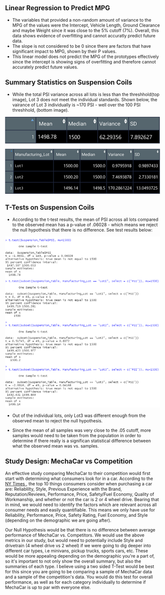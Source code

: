 ## Linear Regression to Predict MPG
- The variables that provided a non-random amount of variance to the MPG of the values were the Intercept, Vehicle Length, Ground Clearance and maybe Weight since it was close to the 5% cutoff (7%). Overall, this data shows evidence of overfitting and cannot accuratly predict future data. 
- The slope is not considered to be 0 since there are factors that have significant impact to MPG, shown by their P values. 
- This linear model does not predict the MPG of the prototypes effectively since the intercept is showing signs of overfitting and therefore cannot accurately predict future values. 

## Summary Statistics on Suspension Coils
- While the total PSI variance across all lots is less than the threshhold(top image), Lot 3 does not meet the individual standards. Shown below, the vairance of Lot 3 individually is ~170 PSI - well over the 100 PSI threshhold, (bottom image). 

![Summary Statistics](https://github.com/dylanvowell/MechaCar_Statistical_Analysis/blob/main/summary_stats.png?raw=true) 

![Lot Statistics](https://github.com/dylanvowell/MechaCar_Statistical_Analysis/blob/main/Lot_Summaries.png?raw=true)

## T-Tests on Suspension Coils
- According to the t-test results, the mean of PSI across all lots compared to the observed mean has a p-value of .06028 - which means we reject the null hypothesis that there is no difference. See test results below: 

![Test Results](https://github.com/dylanvowell/MechaCar_Statistical_Analysis/blob/main/t_test%20summaries.png?raw=true)

- Out of the individual lots, only Lot3 was different enough from the observed mean to reject the null hypothesis. 

- Since the mean of all samples was very close to the .05 cutoff, more samples would need to be taken from the population in order to determine if there really is a significan statistical difference between what the observed mean was vs. samples. 

## Study Design: MechaCar vs Competition

An effective study comparing MechaCar to their competition would first start with determining what consumers look for in a car. According to the [NY Times
](https://www.nydailynews.com/autos/buyers-guide/10-top-reasons-people-buy-specific-cars-article-1.2552707), the top 10 things consumers consider when purchasing a car are: Reliablilty, Style, Previous Experience with the Brand, Reputation/Reviews, Performance, Price, Safety/Fuel Economy, Quality of Workmanship, and whether or not the car is 2 or 4 wheel drive. Bearing that in mind, we would need to identify the factors which are relevant across all consumer needs and easily quantifiable. This means we only have use for Reliability, Performance, Price, Safety Rating, Fuel Economy, and Style (depending on the demographic we are going after). 

Our Null Hypothesis would be that there is no difference between average performance of MechaCar vs. Competitors. We would use the above metrics in our study, but would need to potentially include Style and drivetrain (4 wheel drive vs 2 wheel) if we were going to dig deeper into different car types, i.e minivans, pickup trucks, sports cars, etc. These would be more appealing depending on the demographic you're a part of, so it's important to not only show the overall summary, but also the summaries of each type. I believe using a two sided T-Test would be best for this since you are going to be comparing a sample of MechaCar data and a sample of the competition's data. You would do this test for overall performance, as well as for each category individually to determine if MechaCar is up to par with everyone else. 
